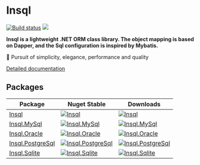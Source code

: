 # Insql

[![Build status](https://ci.appveyor.com/api/projects/status/92f8ydwwu5nile9q?svg=true)](https://ci.appveyor.com/project/rainrcn/insql)
![](https://img.shields.io/github/license/rainrcn/insql.svg?style=flat)

**Insql is a lightweight .NET ORM class library. The object mapping is based on Dapper, and the Sql configuration is inspired by Mybatis.**

🚀 Pursuit of simplicity, elegance, performance and quality

[Detailed documentation](https://rainrcn.gitee.io/insql/#/en/)

## Packages

| Package                                                              | Nuget Stable                                                                                                                            | Downloads                                                                                                                                |
| -------------------------------------------------------------------- | --------------------------------------------------------------------------------------------------------------------------------------- | ---------------------------------------------------------------------------------------------------------------------------------------- |
| [Insql](https://www.nuget.org/packages/Insql/)                       | [![Insql](https://img.shields.io/nuget/v/Insql.svg?style=flat)](https://www.nuget.org/packages/Insql/)                                  | [![Insql](https://img.shields.io/nuget/dt/Insql.svg?style=flat)](https://www.nuget.org/packages/Insql/)                                  |
| [Insql.MySql](https://www.nuget.org/packages/Insql.MySql/)           | [![Insql.MySql](https://img.shields.io/nuget/v/Insql.MySql.svg?style=flat)](https://www.nuget.org/packages/Insql.MySql/)                | [![Insql.MySql](https://img.shields.io/nuget/dt/Insql.MySql.svg?style=flat)](https://www.nuget.org/packages/Insql.MySql/)                |
| [Insql.Oracle](https://www.nuget.org/packages/Insql.Oracle/)         | [![Insql.Oracle](https://img.shields.io/nuget/v/Insql.Oracle.svg?style=flat)](https://www.nuget.org/packages/Insql.Oracle/)             | [![Insql.Oracle](https://img.shields.io/nuget/dt/Insql.Oracle.svg?style=flat)](https://www.nuget.org/packages/Insql.Oracle/)             |
| [Insql.PostgreSql](https://www.nuget.org/packages/Insql.PostgreSql/) | [![Insql.PostgreSql](https://img.shields.io/nuget/v/Insql.PostgreSql.svg?style=flat)](https://www.nuget.org/packages/Insql.PostgreSql/) | [![Insql.PostgreSql](https://img.shields.io/nuget/dt/Insql.PostgreSql.svg?style=flat)](https://www.nuget.org/packages/Insql.PostgreSql/) |
| [Insql.Sqlite](https://www.nuget.org/packages/Insql.Sqlite/)         | [![Insql.Sqlite](https://img.shields.io/nuget/v/Insql.Sqlite.svg?style=flat)](https://www.nuget.org/packages/Insql.Sqlite/)             | [![Insql.Sqlite](https://img.shields.io/nuget/dt/Insql.Sqlite.svg?style=flat)](https://www.nuget.org/packages/Insql.Sqlite/)             |
